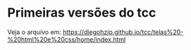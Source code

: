 # Primeiras versões do tcc

Veja o arquivo em: https://diegohzip.github.io/tcc/telas%20-%20html%20e%20css/home/index.html
